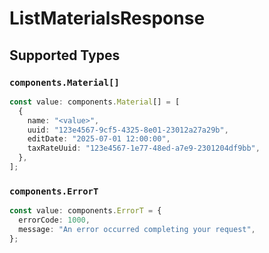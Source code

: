 # ListMaterialsResponse


## Supported Types

### `components.Material[]`

```typescript
const value: components.Material[] = [
  {
    name: "<value>",
    uuid: "123e4567-9cf5-4325-8e01-23012a27a29b",
    editDate: "2025-07-01 12:00:00",
    taxRateUuid: "123e4567-1e77-48ed-a7e9-2301204df9bb",
  },
];
```

### `components.ErrorT`

```typescript
const value: components.ErrorT = {
  errorCode: 1000,
  message: "An error occurred completing your request",
};
```

